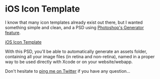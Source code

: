 # iOS Icon Template

I know that many icon templates already exist out there, but I wanted something simple and clean, and a PSD using [Photoshop's Generator feature](https://helpx.adobe.com/photoshop/using/generate-assets-layers.html).

[iOS Icon Template](https://raw.githubusercontent.com/skynebula/ios-icon-template/master/iOS-Icon-Template.jpg)

With this PSD, you'll be able to automatically generate an assets folder, containing all your image files (in retina and non-retina), named in a proper way to be used directly with Xcode or on your website/webapp.

Don't hesitate to [ping me on Twitter](http://twitter.com/skynebula) if you have any question...

